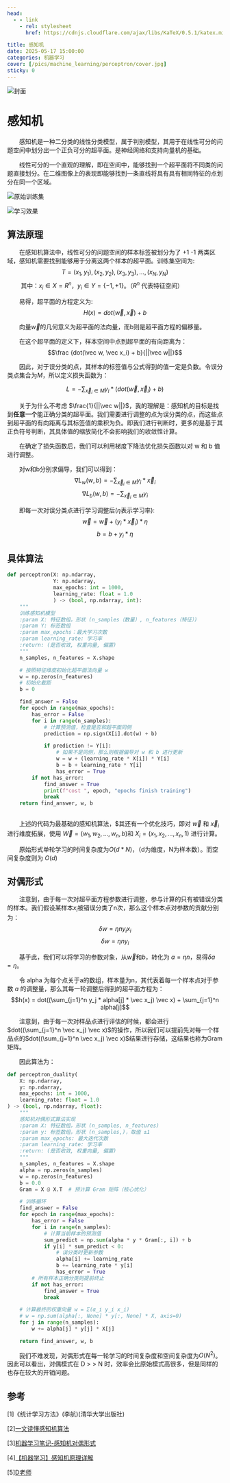 ```yaml
---
head:
  - - link
    - rel: stylesheet
      href: https://cdnjs.cloudflare.com/ajax/libs/KaTeX/0.5.1/katex.min.css

title: 感知机
date: 2025-05-17 15:00:00
categories: 机器学习
cover: [/pics/machine_learning/perceptron/cover.jpg]
sticky: 0
---
```

![封面](/pics/machine_learning/perceptron/cover.jpg)

# 感知机
&emsp;&emsp;感知机是一种二分类的线性分类模型，属于判别模型，其用于在线性可分的问题空间中划分出一个正负可分的超平面。是神经网络和支持向量机的基础。

&emsp;&emsp;线性可分的一个直观的理解，即在空间中，能够找到一个超平面将不同类的问题直接划分。在二维图像上的表现即能够找到一条直线将具有具有相同特征的点划分在同一个区域。

![原始训练集](/pics/machine_learning/perceptron/Figure_1.png)

![学习效果](/pics/machine_learning/perceptron/Figure_2.png)


## 算法原理
&emsp;&emsp;在感知机算法中，线性可分的问题空间的样本标签被划分为了 +1 -1 两类区域，感知机需要找到能够用于分离这两个样本的超平面。训练集空间为:
$$T={(x_1,y_1), (x_2, y_2), (x_3, y_3),...,(x_N, y_N)}$$
&emsp;&emsp; 其中：$x_i\in X = R^n$，$y_i \in Y = \{-1, +1\}$。（$R^n$ 代表特征空间）

&emsp;&emsp;易得，超平面的方程定义为:
$$H(x) = dot(\vec w, \vec x) + b$$

&emsp;&emsp;向量$\vec w$的几何意义为超平面的法向量，而b则是超平面方程的偏移量。

&emsp;&emsp;在这个超平面的定义下，样本空间中点到超平面的有向距离为：
$$\frac {dot(\vec w, \vec x_i) + b}{||\vec w||}$$

&emsp;&emsp;因此，对于误分类的点，其样本的标签值与公式得到的值一定是负数。令误分类点集合为$M$，所以定义损失函数为：

$$L = -\sum_{\vec x_i \in M} {y_i *(dot(\vec w, \vec x_i) + b)}$$

&emsp;&emsp;关于为什么不考虑 $\frac{1}{||\vec w||}$，我的理解是：感知机的目标是找到**任意一个**能正确分类的超平面。我们需要进行调整的点为误分类的点，而这些点到超平面的有向距离与其标签值的乘积为负。即我们进行判断时，更多的是基于其正负符号判断，其具体值的缩放简化不会影响我们的收敛性计算。

&emsp;&emsp;在确定了损失函数后，我们可以利用梯度下降法优化损失函数以对 w 和 b 值进行调整。

&emsp;&emsp;对w和b分别求偏导，我们可以得到：
$$\nabla{L_w(w, b)} = -\sum_{\vec x_i \in M} {y_i * \vec x_i}$$
$$\nabla{L_b(w, b)} = -\sum_{\vec x_i \in M} {y_i}$$

&emsp;&emsp;即每一次对误分类点进行学习调整后($\eta$表示学习率):
$$\vec w = \vec w + (y_i * \vec x_i) * \eta$$
$$ b = b + y_i*\eta$$

## 具体算法

```python
def perceptron(X: np.ndarray,
               Y: np.ndarray,
               max_epochs: int = 1000,
               learning_rate: float = 1.0
               ) -> (bool, np.ndarray, int):
    """
    训练感知机模型
    :param X: 特征数组，形状 (n_samples（数量）, n_features（特征）)
    :param Y: 标签数组
    :param max_epochs：最大学习次数
    :param learning_rate: 学习率
    :return: (是否收敛, 权重向量, 偏置)
    """
    n_samples, n_features = X.shape

    # 按照特征维度初始化超平面法向量 w
    w = np.zeros(n_features)
    # 初始化截距
    b = 0

    find_answer = False
    for epoch in range(max_epochs):
        has_error = False
        for i in range(n_samples):
            # 计算预测值，检查是否和超平面同侧
            prediction = np.sign(X[i].dot(w) + b)

            if prediction != Y[i]:
                # 如果不是同侧，那么则根据偏导对 w 和 b 进行更新
                w = w + (learning_rate * X[i]) * Y[i]
                b = b + learning_rate * Y[i]
                has_error = True
        if not has_error:
            find_answer = True
            print(f"cost ", epoch, "epochs finish training")
            break
    return find_answer, w, b
    
```

&emsp;&emsp;上述的代码为最基础的感知机算法，$其还有一个优化技巧，即对 $\vec w$ 和 $\vec x_i$进行维度拓展，使用 $\vec W = (w_1, w_2, ..., w_n, b)$和 $X_i = (x_1, x_2, ..., x_n, 1)$ 进行计算。

&emsp;&emsp;原始形式单轮学习的时间复杂度为$O(d*N)$，（d为维度，N为样本数）。而空间复杂度则为 $O(d)$

## 对偶形式
&emsp;&emsp;注意到，由于每一次对超平面方程参数进行调整，参与计算的只有被错误分类的样本。我们假设某样本$x_i$被错误分类了n次，那么这个样本点对参数的贡献分别为：
$$\delta w = \eta n y_i x_i$$
$$\delta w = \eta n y_i$$

&emsp;&emsp;基于此，我们可以将学习的参数对象，从$\vec w$和$b$，转化为 $a = \eta n$，易得$\delta a = \eta$。

&emsp;&emsp;令 alpha 为每个点关于a的数组，样本量为n，其代表着每一个样本点对于参数 ${a}$ 的调整量，那么其每一轮调整后得到的超平面方程为：
$$h(x) = dot((\sum_{j=1}^n y_j * alpha[j] * \vec x_j) \vec x) + \sum_{j=1}^n alpha[j]$$

&emsp;&emsp;注意到，由于每一次对样品点进行评估的时候，都会进行 $dot((\sum_{j=1}^n \vec x_j) \vec x)$的操作，所以我们可以提前先对每一个样品点的$dot((\sum_{j=1}^n \vec x_j) \vec x)$结果进行存储，这结果也称为Gram矩阵。

&emsp;&emsp;因此算法为：
```python
def perceptron_duality(
    X: np.ndarray,
    y: np.ndarray,
    max_epochs: int = 1000,
    learning_rate: float = 1.0
) -> (bool, np.ndarray, float):
    """
    感知机对偶形式算法实现
    :param X: 特征数组，形状 (n_samples, n_features)
    :param y: 标签数组，形状 (n_samples,)，取值 ±1
    :param max_epochs: 最大迭代次数
    :param learning_rate: 学习率
    :return: (是否收敛, 权重向量, 偏置)
    """
    n_samples, n_features = X.shape
    alpha = np.zeros(n_samples)
    w = np.zeros(n_features)
    b = 0.0
    Gram = X @ X.T  # 预计算 Gram 矩阵（核心优化）

    # 训练循环
    find_answer = False
    for epoch in range(max_epochs):
        has_error = False
        for i in range(n_samples):
            # 计算当前样本的预测值
            sum_predict = np.sum(alpha * y * Gram[:, i]) + b
            if y[i] * sum_predict < 0:
                # 误分类时更新参数
                alpha[i] += learning_rate
                b += learning_rate * y[i]
                has_error = True
        # 所有样本正确分类则提前终止
        if not has_error:
            find_answer = True
            break

    # 计算最终的权重向量 w = Σ(α_i y_i x_i)
    # w = np.sum(alpha[:, None] * y[:, None] * X, axis=0)
    for j in range(n_samples):
        w += alpha[j] * y[j] * X[j]

    return find_answer, w, b
```

&emsp;&emsp;我们不难发现，对偶形式在每一轮学习的时间复杂度和空间复杂度为$O(N^2)$。因此可以看出，对偶模式在 D > > N 时，效率会比原始模式高很多，但是同样的也存在较大的开销问题。

## 参考
[1]《统计学习方法》(李航)(清华大学出版社)

[2][一文读懂感知机算法](https://zhuanlan.zhihu.com/p/72040253)

[3][机器学习笔记-感知机对偶形式](https://blog.csdn.net/weixin_54814385/article/details/122467399)

[4][【机器学习】感知机原理详解](https://blog.csdn.net/pxhdky/article/details/86360535)

[5][D老师](https://www.deepseek.com)